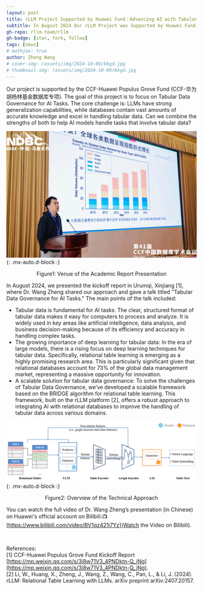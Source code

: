 ```yaml
---
layout: post
title: rLLM Project Supported by Huawei Fund：Advancing AI with Tabular Data
subtitle: In August 2024 Our rLLM Project was Supported by Huawei Fund ... 
gh-repo: rllm-team/rllm
gh-badge: [star, fork, follow]
tags: [news]
# mathjax: true
author: Zheng Wang
# cover-img: /assets/img/2024-10-09/bkgd.jpg
# thumbnail-img: /assets/img/2024-10-09/bkgd.jpg
---
```


Our project is supported by the CCF-Huawei Populus Grove Fund (CCF-华为胡杨林基金数据库专项). The goal of this project is to focus on Tabular Data Governance for AI Tasks. The core challenge is: LLMs have strong generalization capabilities, while databases contain vast amounts of accurate knowledge and excel in handling tabular data. Can we combine the strengths of both to help AI models handle tasks that involve tabular data?

![photo_of_the_scene](/assets/img/2024-08-31/image.png){: .mx-auto.d-block :}
<p style="text-align: center;">Figure1: Venue of the Academic Report Presentation</p>

In August 2024, we presented the kickoff report in Urumqi, Xinjiang [1], where Dr. Wang Zheng shared our approach and gave a talk titled "Tabular Data Governance for AI Tasks." The main points of the talk included:
- Tabular data is fundamental for AI tasks: The clear, structured format of tabular data makes it easy for computers to process and analyze. It is widely used in key areas like artificial intelligence, data analysis, and business decision-making because of its efficiency and accuracy in handling complex tasks.
- The growing importance of deep learning for tabular data: In the era of large models, there is a rising focus on deep learning techniques for tabular data. Specifically, relational table learning is emerging as a highly promising research area. This is particularly significant given that relational databases account for 73% of the global data management market, representing a massive opportunity for innovation.
- A scalable solution for tabular data governance: To solve the challenges of Tabular Data Governance, we’ve developed a scalable framework based on the BRIDGE algorithm for relational table learning. This framework, built on the rLLM platform [2], offers a robust approach to integrating AI with relational databases to improve the handling of tabular data across various domains.

![Overview_of_the_Technical_Approach](/assets/img/2024-08-31/image1.png){: .mx-auto.d-block :}
<p style="text-align: center;">Figure2: Overview of the Technical Approach</p>

You can watch the full video of Dr. Wang Zheng’s presentation (in Chinese) on Huawei's official account on Bilibili:📺 [https://www.bilibili.com/video/BV1qz421i7Yz](Watch the Video on Bilibili).

<br>

References:        
[1] CCF-Huawei Populus Grove Fund Kickoff Report [https://mp.weixin.qq.com/s/3i8w71V3_4PNDktn-Q_jNg](https://mp.weixin.qq.com/s/3i8w71V3_4PNDktn-Q_jNg).     
[2] Li, W., Huang, X., Zheng, J., Wang, Z., Wang, C., Pan, L., & Li, J. (2024). rLLM: Relational Table Learning with LLMs. arXiv preprint arXiv:2407.20157.
